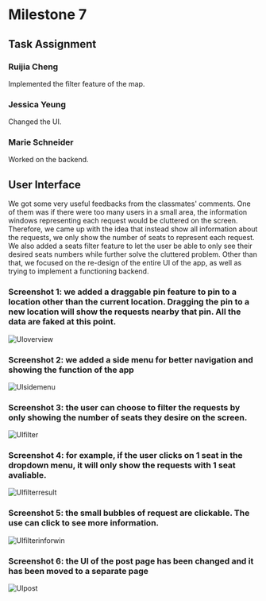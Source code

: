 # Milestone 7

## Task Assignment

### Ruijia Cheng
Implemented the filter feature of the map.  

### Jessica Yeung
Changed the UI.

### Marie Schneider
Worked on the backend. 

## User Interface
We got some very useful feedbacks from the classmates' comments. One of them was if there were too many users in a small area, the information windows representing each request would be cluttered on the screen. Therefore, we came up with the idea that instead show all information about the requests, we only show the number of seats to represent each request. We also added a seats filter feature to let the user be able to only see their desired seats numbers while further solve the cluttered problem. Other than that, we focused on the re-design of the entire UI of the app, as well as trying to implement a functioning backend. 

### Screenshot 1: we added a draggable pin feature to pin to a location other than the current location. Dragging the pin to a new location will show the requests nearby that pin. All the data are faked at this point. 
![UIoverview](https://github.com/dingqixin/chicas/blob/master/img/userinterface/Screen%20Shot%202017-05-03%20at%2011.33.53%20AM.png)

### Screenshot 2: we added a side menu for better navigation and showing the function of the app
![UIsidemenu](https://github.com/dingqixin/chicas/blob/master/img/userinterface/Screen%20Shot%202017-05-03%20at%2011.34.17%20AM.png)

### Screenshot 3: the user can choose to filter the requests by only showing the number of seats they desire on the screen. 
![UIfilter](https://github.com/dingqixin/chicas/blob/master/img/userinterface/Screen%20Shot%202017-05-03%20at%2011.34.47%20AM.png)

### Screenshot 4: for example, if the user clicks on 1 seat in the dropdown menu, it will only show the requests with 1 seat avaliable. 
![UIfilterresult](https://github.com/dingqixin/chicas/blob/master/img/userinterface/Screen%20Shot%202017-05-03%20at%2011.35.14%20AM.png)

### Screenshot 5: the small bubbles of request are clickable. The use can click to see more information. 
![UIfilterinforwin](https://github.com/dingqixin/chicas/blob/master/img/userinterface/Screen%20Shot%202017-05-03%20at%2011.35.25%20AM.png)

### Screenshot 6: the UI of the post page has been changed and it has been moved to a separate page
![UIpost](https://github.com/dingqixin/chicas/blob/master/img/userinterface/Screen%20Shot%202017-05-03%20at%2011.35.35%20AM.png)
